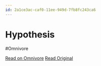 ```yaml
---
id: 2a1ce3ac-caf0-11ee-949d-7fb8fc243ca6
---
```


# Hypothesis
#Omnivore

[Read on Omnivore](https://omnivore.app/me/hypothesis-18da5d6cca6)
[Read Original](https://hypothes.is/a/v7dp7MrlEe65XcvWhGqHsA)

